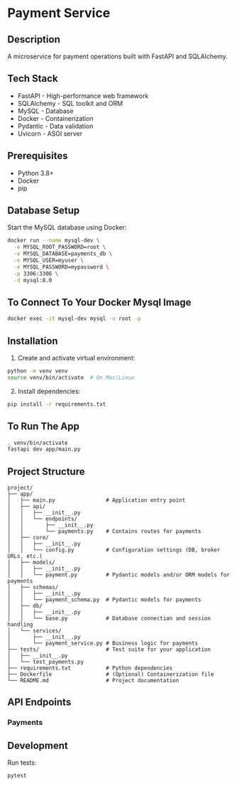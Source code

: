# Payment Service

## Description
A microservice for payment operations built with FastAPI and SQLAlchemy.

## Tech Stack
- FastAPI - High-performance web framework
- SQLAlchemy - SQL toolkit and ORM
- MySQL - Database
- Docker - Containerization
- Pydantic - Data validation
- Uvicorn - ASGI server

## Prerequisites
- Python 3.8+
- Docker
- pip

## Database Setup
Start the MySQL database using Docker:

```bash
docker run --name mysql-dev \
  -e MYSQL_ROOT_PASSWORD=root \
  -e MYSQL_DATABASE=payments_db \
  -e MYSQL_USER=myuser \
  -e MYSQL_PASSWORD=mypassword \
  -p 3306:3306 \
  -d mysql:8.0
```
## To Connect To Your Docker Mysql Image
```bash
docker exec -it mysql-dev mysql -u root -p
```
## Installation

1. Create and activate virtual environment:
```bash
python -m venv venv
source venv/bin/activate  # On Mac/Linux
```

2. Install dependencies:
```bash
pip install -r requirements.txt
```
## To Run The App
```bash
. venv/bin/activate
fastapi dev app/main.py
```
## Project Structure
```
project/
├── app/
│   ├── main.py                # Application entry point
│   ├── api/
│   │   ├── __init__.py
│   │   └── endpoints/
│   │       ├── __init__.py
│   │       └── payments.py    # Contains routes for payments
│   ├── core/
│   │   ├── __init__.py
│   │   └── config.py          # Configuration settings (DB, broker URLs, etc.)
│   ├── models/
│   │   ├── __init__.py
│   │   └── payment.py         # Pydantic models and/or ORM models for payments
│   ├── schemas/
│   │   ├── __init__.py
│   │   └── payment_schema.py  # Pydantic models for payments
│   ├── db/
│   │   ├── __init__.py
│   │   └── base.py            # Database connection and session handling
│   └── services/
│       ├── __init__.py
│       └── payment_service.py # Business logic for payments
├── tests/                     # Test suite for your application
│   ├── __init__.py
│   └── test_payments.py
├── requirements.txt           # Python dependencies
├── Dockerfile                 # (Optional) Containerization file
└── README.md                  # Project documentation

```

## API Endpoints

### Payments


## Development

Run tests:
```bash
pytest
```